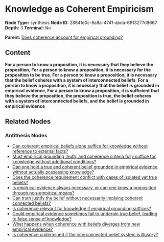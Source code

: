 # Knowledge as Coherent Empiricism

**Node Type:** synthesis
**Node ID:** 2864fe0c-6a8a-4741-abda-6813277d8667
**Depth:** 3
**Terminal:** No

**Parent:** [Does coherence account for empirical grounding?](does-coherence-account-for-empirical-grounding-antithesis-8e7f9833-5356-4971-a569-4b3ff871832a.md)

## Content

**For a person to know a proposition, it is necessary that they believe the proposition**, **For a person to know a proposition, it is necessary for the proposition to be true**, **For a person to know a proposition, it is necessary that the belief coheres with a system of interconnected beliefs**, **For a person to know a proposition, it is necessary that the belief is grounded in empirical evidence**, **For a person to know a proposition, it is sufficient that they believe the proposition, the proposition is true, the belief coheres with a system of interconnected beliefs, and the belief is grounded in empirical evidence**

## Related Nodes

### Antithesis Nodes

- [Can coherent empirical beliefs alone suffice for knowledge without reference to external facts?](can-coherent-empirical-beliefs-alone-suffice-for-knowledge-without-reference-to-external-facts-antithesis-aba4297d-8300-4ac5-89ac-b7d69c6bf6ab.md)
- [Must empirical grounding, truth, and coherence criteria fully suffice for knowledge without additional conditions?](must-empirical-grounding-truth-and-coherence-criteria-fully-suffice-for-knowledge-without-additional-conditions-antithesis-d2e441a8-90fb-4f7b-bd43-c3e3f00d9bee.md)
- [Can one hold a true and coherent belief grounded in empirical evidence without actually possessing knowledge?](can-one-hold-a-true-and-coherent-belief-grounded-in-empirical-evidence-without-actually-possessing-knowledge-antithesis-fefb4d92-8da3-43de-a9ba-f7dfbe141909.md)
- [Does the coherence requirement conflict with cases of isolated yet true beliefs?](does-the-coherence-requirement-conflict-with-cases-of-isolated-yet-true-beliefs-antithesis-7391ab10-68e0-4f1f-9f8a-2d9efa816b97.md)
- [Is empirical evidence always necessary, or can one know a proposition through non-empirical means?](is-empirical-evidence-always-necessary-or-can-one-know-a-proposition-through-non-empirical-means-antithesis-a065ac2f-e928-4ca9-a0a2-c5837d83cb24.md)
- [Can truth justify the belief without necessarily implying coherent connected beliefs?](can-truth-justify-the-belief-without-necessarily-implying-coherent-connected-beliefs-antithesis-361e4739-1f40-4638-8229-93b092bab44e.md)
- [Is coherence relevant for knowledge if empirical grounding suffices?](is-coherence-relevant-for-knowledge-if-empirical-grounding-suffices-antithesis-144441b0-3f13-4824-b97e-45109c4c84ee.md)
- [Could empirical evidence sometimes fail to underpin true belief, leading to false sense of knowledge?](could-empirical-evidence-sometimes-fail-to-underpin-true-belief-leading-to-false-sense-of-knowledge-antithesis-a23d5a74-2c89-4689-8345-4e67d35599e6.md)
- [What happens when coherence with beliefs diverges from new empirical evidence?](what-happens-when-coherence-with-beliefs-diverges-from-new-empirical-evidence-antithesis-dc0b9419-cb5f-4000-a568-2af23e9ffe9b.md)
- [Is coherence undermined if the interconnected belief system is illusory?](is-coherence-undermined-if-the-interconnected-belief-system-is-illusory-antithesis-ef59e4e9-9a16-4c26-b96d-04081d6fad16.md)
